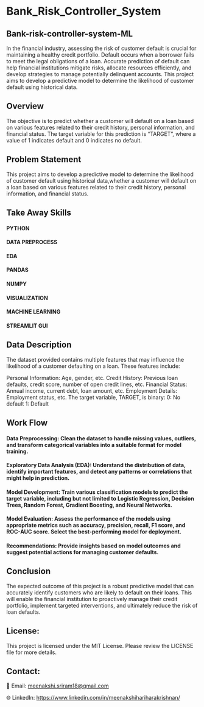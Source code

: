 # Bank_Risk_Controller_System

## Bank-risk-controller-system-ML
In the financial industry, assessing the risk of customer default is crucial for maintaining a healthy credit portfolio. Default occurs when a borrower fails to meet the legal obligations of a loan. Accurate prediction of default can help financial institutions mitigate risks, allocate resources efficiently, and develop strategies to manage potentially delinquent accounts. This project aims to develop a predictive model to determine the likelihood of customer default using historical data.

## Overview
The objective is to predict whether a customer will default on a loan based on various features related to their credit history, personal information, and financial status. The target variable for this prediction is “TARGET”, where a value of 1 indicates default and 0 indicates no default.

## Problem Statement
This project aims to develop a predictive model to determine the likelihood of customer default using historical data,whether a customer will default on a loan based on various features related to their credit history, personal information, and financial status.

## Take Away Skills
#### PYTHON
#### DATA PREPROCESS
#### EDA
#### PANDAS
#### NUMPY
#### VISUALIZATION
#### MACHINE LEARNING
#### STREAMLIT GUI

## Data Description
The dataset provided contains multiple features that may influence the likelihood of a customer defaulting on a loan. These features include:

Personal Information: Age, gender, etc.
Credit History: Previous loan defaults, credit score, number of open credit lines, etc.
Financial Status: Annual income, current debt, loan amount, etc.
Employment Details: Employment status, etc. The target variable, TARGET, is binary:
0: No default 1: Default

## Work Flow
#### Data Preprocessing: Clean the dataset to handle missing values, outliers, and transform categorical variables into a suitable format for model training.
#### Exploratory Data Analysis (EDA): Understand the distribution of data, identify important features, and detect any patterns or correlations that might help in prediction.
#### Model Development: Train various classification models to predict the target variable, including but not limited to Logistic Regression, Decision Trees, Random Forest, Gradient Boosting, and Neural Networks.
#### Model Evaluation: Assess the performance of the models using appropriate metrics such as accuracy, precision, recall, F1 score, and ROC-AUC score. Select the best-performing model for deployment.
#### Recommendations: Provide insights based on model outcomes and suggest potential actions for managing customer defaults.

## Conclusion
The expected outcome of this project is a robust predictive model that can accurately identify customers who are likely to default on their loans. This will enable the financial institution to proactively manage their credit portfolio, implement targeted interventions, and ultimately reduce the risk of loan defaults.

## License:
This project is licensed under the MIT License. Please review the LICENSE file for more details.

## Contact:
📧 Email: meenakshi.sriram18@gmail.com

🌐 LinkedIn: https://www.linkedin.com/in/meenakshihariharakrishnan/

